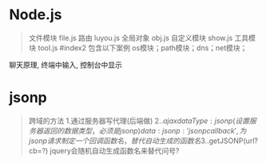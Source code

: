 # Node.js
>文件模块 file.js
路由 luyou.js
全局对象  obj.js
自定义模块 show.js
工具模块  tool.js
#index2 包含以下案例
os模块；path模块；dns；net模块；
>>
聊天原理, 终端中输入, 控制台中显示
# jsonp
>跨域的方法
1.通过服务器写代理(后端做)
2.$.ajax{
	dataType:jsonp(设置服务器返回的数据类型，必须是jsonp)
	data:{
	jsonp:'jsonpcallback',为jsonp请求制定一个回调函数名，替代自动生成的函数名
	}
}
3.$.getJSONP(url?cb=?)
jquery会随机自动生成函数名来替代问号?
